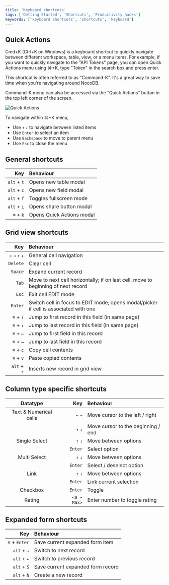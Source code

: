 ```yaml
---
title: 'Keyboard shortcuts'
tags: ['Getting Started', 'Shortcuts', 'Productivity hacks']
keywords: ['keyboard shortcuts', 'shortcuts', 'keyboard']
---
```


## Quick Actions

Cmd+K (Ctrl+K on Windows) is a keyboard shortcut to quickly navigate between different workspace, table, view, or a menu items. For example, if you want to quickly navigate to the "API Tokens" page, you can open Quick Actions menu using ⌘+K, type "Token" in the search box and press enter.

This shortcut is often referred to as "Command-K". It's a great way to save time when you're navigating around NocoDB.

Command-K menu can also be accessed via the "Quick Actions" button in the top left corner of the screen.
  
![Quick Actions](/img/v2/cmd-k.png)

To navigate within ⌘+K menu, 
- Use `↑` `↓` to navigate between listed items
- Use `Enter` to select an item
- Use `Backspace` to move to parent menu
- Use `Esc` to close the menu


## General shortcuts
|         Key | Behaviour                       |
|------------:|:--------------------------------|
| `alt` + `t` | Opens new table modal           |
| `alt` + `c` | Opens new field modal           |
| `alt` + `f` | Toggles fullscreen mode         |
| `alt` + `i` | Opens share button modal        |
|   `⌘` + `k` | Opens Quick Actions modal       |


## Grid view shortcuts
|             Key | Behaviour                                                                            |
|----------------:|:-------------------------------------------------------------------------------------|
| `←` `→` `↑` `↓` | General cell navigation                                                              |
|        `Delete` | Clear cell                                                                           |
|         `Space` | Expand current record                                                                |
|           `Tab` | Move to next cell horizontally; if on last cell, move to beginning of next record    |
|           `Esc` | Exit cell EDIT mode                                                                  |
|         `Enter` | Switch cell in focus to EDIT mode; opens modal/picker if cell is associated with one |
|       `⌘` + `↑` | Jump to first record in this field (in same page)                                    |
|       `⌘` + `↓` | Jump to last record in this field (in same page)                                     |
|       `⌘` + `←` | Jump to first field in this record                                                   |
|       `⌘` + `→` | Jump to last field in this record                                                    |
|       `⌘` + `c` | Copy cell contents                                                                   |
|       `⌘` + `v` | Paste copied contents                                                                |
|     `alt` + `r` | Inserts new record in grid view                                                      |


## Column type specific shortcuts
|        Datatype        |         Key | Behaviour                          |
|:----------------------:|------------:|:-----------------------------------|
| Text & Numerical cells |     `←` `→` | Move cursor to the left / right    |
|                        |     `↑` `↓` | Move cursor to the beginning / end |
|     Single Select      |     `↑` `↓` | Move between options               |
|                        |     `Enter` | Select option                      |
|      Multi Select      |     `↑` `↓` | Move between options               |
|                        |     `Enter` | Select / deselect option           |
|          Link          |     `↑` `↓` | Move between options               |
|                        |     `Enter` | Link current selection             |
|        Checkbox        |     `Enter` | Toggle                             |
|         Rating         | `<0 ~ Max>` | Enter number to toggle rating      |


## Expanded form shortcuts
|           Key | Behaviour                         |
|--------------:|:----------------------------------|
| `⌘` + `Enter` | Save current expanded form item   |
|   `alt` + `→` | Switch to next record             |
|   `alt` + `←` | Switch to previous record         |
|   `alt` + `S` | Save current expanded form record |
|   `alt` + `N` | Create a new record               |


